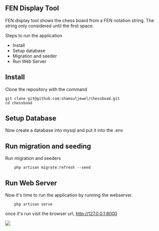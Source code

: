
## FEN Display Tool

FEN display tool shows the chess board from a FEN notation string. The string only considered until the first space.

Steps to run the application

- Install
- Setup database
- Migration and seeder
- Run Web Server

## Install

Clone the repository with the command
```
git clone git@github.com:shamsuljewel/chessboad.git
cd chessboad
```

## Setup Database
Now create a database into mysql and put it into the .env

## Run migration and seeding
Run migration and seeders
```
    php artisan migrate:refresh --seed
```

## Run Web Server
Now it's time to run the application by running the webserver.
```
    php artisan serve
```

once it's run visit the browser url, http://127.0.0.1:8000


<img src="https://github.com/shamsuljewel/chessboad/tree/master/public/img/application.png" />
